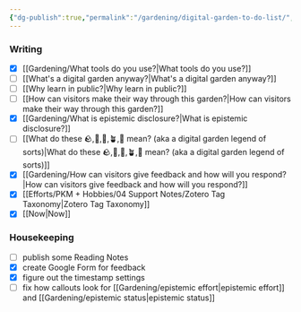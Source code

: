 ```yaml
---
{"dg-publish":true,"permalink":"/gardening/digital-garden-to-do-list/","created":"2024-07-21T20:27:34.920+08:00","updated":"2025-07-13T15:45:47.785+08:00"}
---
```


### Writing
- [x] [[Gardening/What tools do you use?\|What tools do you use?]]
- [ ] [[What's a digital garden anyway?\|What's a digital garden anyway?]]
- [ ] [[Why learn in public?\|Why learn in public?]]
- [ ] [[How can visitors make their way through this garden?\|How can visitors make their way through this garden?]]
- [x] [[Gardening/What is epistemic disclosure?\|What is epistemic disclosure?]]
- [ ] [[What do these 🪨,🫛,🌱,🪴,🌳 mean? (aka a digital garden legend of sorts)\|What do these 🪨,🫛,🌱,🪴,🌳 mean? (aka a digital garden legend of sorts)]]
- [x] [[Gardening/How can visitors give feedback and how will you respond?\|How can visitors give feedback and how will you respond?]]
- [x] [[Efforts/PKM + Hobbies/04 Support Notes/Zotero Tag Taxonomy\|Zotero Tag Taxonomy]]
- [x] [[Now\|Now]]

### Housekeeping
- [ ] publish some Reading Notes
- [x] create Google Form for feedback
- [x] figure out the timestamp settings
- [ ] fix how callouts look for [[Gardening/epistemic effort\|epistemic effort]] and [[Gardening/epistemic status\|epistemic status]]
